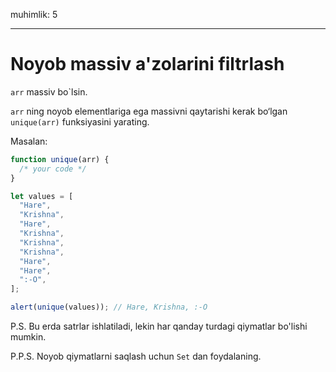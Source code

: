 muhimlik: 5

---

# Noyob massiv a'zolarini filtrlash

`arr` massiv bo`lsin.

`arr` ning noyob elementlariga ega massivni qaytarishi kerak bo‘lgan `unique(arr)` funksiyasini yarating.

Masalan:

```js
function unique(arr) {
  /* your code */
}

let values = [
  "Hare",
  "Krishna",
  "Hare",
  "Krishna",
  "Krishna",
  "Krishna",
  "Hare",
  "Hare",
  ":-O",
];

alert(unique(values)); // Hare, Krishna, :-O
```

P.S. Bu erda satrlar ishlatiladi, lekin har qanday turdagi qiymatlar bo'lishi mumkin.

P.P.S. Noyob qiymatlarni saqlash uchun `Set` dan foydalaning.
